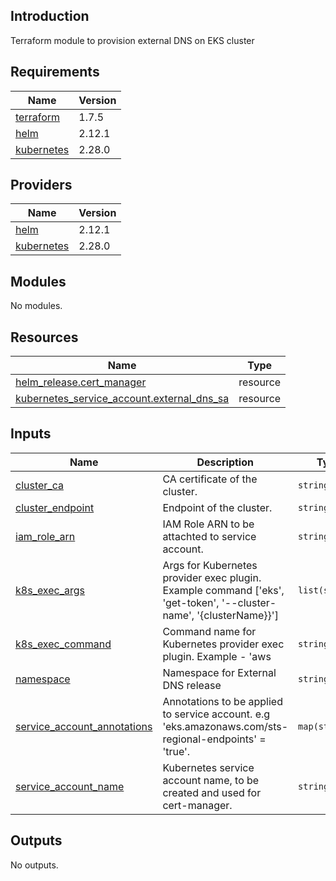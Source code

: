 ## Introduction
Terraform module to provision external DNS on EKS cluster

<!-- BEGIN_TF_DOCS -->
  
## Requirements

| Name | Version |
|------|---------|
| <a name="requirement_terraform"></a> [terraform](#requirement\_terraform) | 1.7.5 |
| <a name="requirement_helm"></a> [helm](#requirement\_helm) | 2.12.1 |
| <a name="requirement_kubernetes"></a> [kubernetes](#requirement\_kubernetes) | 2.28.0 |
## Providers

| Name | Version |
|------|---------|
| <a name="provider_helm"></a> [helm](#provider\_helm) | 2.12.1 |
| <a name="provider_kubernetes"></a> [kubernetes](#provider\_kubernetes) | 2.28.0 |
## Modules

No modules.
## Resources

| Name | Type |
|------|------|
| [helm_release.cert_manager](https://registry.terraform.io/providers/hashicorp/helm/2.12.1/docs/resources/release) | resource |
| [kubernetes_service_account.external_dns_sa](https://registry.terraform.io/providers/hashicorp/kubernetes/2.28.0/docs/resources/service_account) | resource |
## Inputs

| Name | Description | Type | Default | Required |
|------|-------------|------|---------|:--------:|
| <a name="input_cluster_ca"></a> [cluster\_ca](#input\_cluster\_ca) | CA certificate of the cluster. | `string` | n/a | yes |
| <a name="input_cluster_endpoint"></a> [cluster\_endpoint](#input\_cluster\_endpoint) | Endpoint of the cluster. | `string` | n/a | yes |
| <a name="input_iam_role_arn"></a> [iam\_role\_arn](#input\_iam\_role\_arn) | IAM Role ARN to be attachted to service account. | `string` | n/a | yes |
| <a name="input_k8s_exec_args"></a> [k8s\_exec\_args](#input\_k8s\_exec\_args) | Args for Kubernetes provider exec plugin. Example command ['eks', 'get-token', '--cluster-name', '{clusterName}}'] | `list(string)` | n/a | yes |
| <a name="input_k8s_exec_command"></a> [k8s\_exec\_command](#input\_k8s\_exec\_command) | Command name for Kubernetes provider exec plugin. Example - 'aws | `string` | n/a | yes |
| <a name="input_namespace"></a> [namespace](#input\_namespace) | Namespace for External DNS release | `string` | n/a | yes |
| <a name="input_service_account_annotations"></a> [service\_account\_annotations](#input\_service\_account\_annotations) | Annotations to be applied to service account. e.g 'eks.amazonaws.com/sts-regional-endpoints' = 'true'. | `map(string)` | n/a | yes |
| <a name="input_service_account_name"></a> [service\_account\_name](#input\_service\_account\_name) | Kubernetes service account name, to be created and used for cert-manager. | `string` | n/a | yes |
## Outputs

No outputs.
<!-- END_TF_DOCS -->
